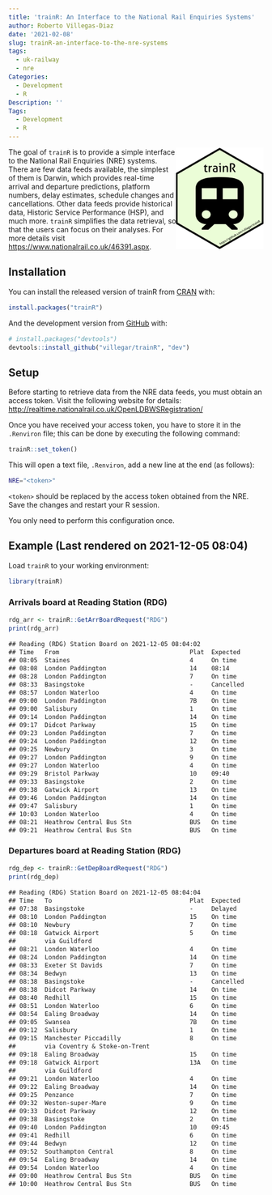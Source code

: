 ```yaml
---
title: 'trainR: An Interface to the National Rail Enquiries Systems'
author: Roberto Villegas-Diaz
date: '2021-02-08'
slug: trainR-an-interface-to-the-nre-systems
tags:
  - uk-railway
  - nre
Categories:
  - Development
  - R
Description: ''
Tags:
  - Development
  - R
---
```


<img src="https://raw.githubusercontent.com/villegar/trainR/main/inst/images/logo.png" alt="logo" align="right" height=200px/>

The goal of `trainR` is to provide a simple interface to the 
National Rail Enquiries (NRE) systems. There are few data feeds 
available, the simplest of them is Darwin, which provides real-time 
arrival and departure predictions, platform numbers, delay estimates, 
schedule changes and cancellations. Other data feeds provide historical 
data, Historic Service Performance (HSP), and much more. `trainR` 
simplifies the data retrieval, so that the users can focus on their 
analyses. For more details visit 
https://www.nationalrail.co.uk/46391.aspx.

## Installation

You can install the released version of trainR from [CRAN](https://CRAN.R-project.org) with:

``` r
install.packages("trainR")
```

And the development version from [GitHub](https://github.com/) with:

``` r
# install.packages("devtools")
devtools::install_github("villegar/trainR", "dev")
```

## Setup
Before starting to retrieve data from the NRE data feeds, you must obtain an access token. 
Visit the following website for details: http://realtime.nationalrail.co.uk/OpenLDBWSRegistration/

Once you have received your access token, you have to store it in the `.Renviron` file; this can be 
done by executing the following command:


```r
trainR::set_token()
```

This will open a text file, `.Renviron`, add a new line at the end (as follows):

```bash
NRE="<token>"
```

`<token>` should be replaced by the access token obtained from the NRE. Save the changes and restart 
your R session.

You only need to perform this configuration once.

## Example (Last rendered on 2021-12-05 08:04)

Load `trainR` to your working environment:

```r
library(trainR)
```

### Arrivals board at Reading Station (RDG)


```r
rdg_arr <- trainR::GetArrBoardRequest("RDG")
print(rdg_arr)
```

```
## Reading (RDG) Station Board on 2021-12-05 08:04:02
## Time   From                                    Plat  Expected
## 08:05  Staines                                 4     On time
## 08:08  London Paddington                       14    08:14
## 08:28  London Paddington                       7     On time
## 08:33  Basingstoke                             -     Cancelled
## 08:57  London Waterloo                         4     On time
## 09:00  London Paddington                       7B    On time
## 09:00  Salisbury                               1     On time
## 09:14  London Paddington                       14    On time
## 09:17  Didcot Parkway                          15    On time
## 09:23  London Paddington                       7     On time
## 09:24  London Paddington                       12    On time
## 09:25  Newbury                                 3     On time
## 09:27  London Paddington                       9     On time
## 09:27  London Waterloo                         4     On time
## 09:29  Bristol Parkway                         10    09:40
## 09:33  Basingstoke                             2     On time
## 09:38  Gatwick Airport                         13    On time
## 09:46  London Paddington                       14    On time
## 09:47  Salisbury                               1     On time
## 10:03  London Waterloo                         4     On time
## 08:21  Heathrow Central Bus Stn                BUS   On time
## 09:21  Heathrow Central Bus Stn                BUS   On time
```

### Departures board at Reading Station (RDG)


```r
rdg_dep <- trainR::GetDepBoardRequest("RDG")
print(rdg_dep)
```

```
## Reading (RDG) Station Board on 2021-12-05 08:04:04
## Time   To                                      Plat  Expected
## 07:38  Basingstoke                             -     Delayed
## 08:10  London Paddington                       15    On time
## 08:10  Newbury                                 7     On time
## 08:18  Gatwick Airport                         5     On time
##        via Guildford                           
## 08:21  London Waterloo                         4     On time
## 08:24  London Paddington                       14    On time
## 08:33  Exeter St Davids                        7     On time
## 08:34  Bedwyn                                  13    On time
## 08:38  Basingstoke                             -     Cancelled
## 08:38  Didcot Parkway                          14    On time
## 08:40  Redhill                                 15    On time
## 08:51  London Waterloo                         6     On time
## 08:54  Ealing Broadway                         14    On time
## 09:05  Swansea                                 7B    On time
## 09:12  Salisbury                               1     On time
## 09:15  Manchester Piccadilly                   8     On time
##        via Coventry & Stoke-on-Trent           
## 09:18  Ealing Broadway                         15    On time
## 09:18  Gatwick Airport                         13A   On time
##        via Guildford                           
## 09:21  London Waterloo                         4     On time
## 09:22  Ealing Broadway                         14    On time
## 09:25  Penzance                                7     On time
## 09:32  Weston-super-Mare                       9     On time
## 09:33  Didcot Parkway                          12    On time
## 09:38  Basingstoke                             2     On time
## 09:40  London Paddington                       10    09:45
## 09:41  Redhill                                 6     On time
## 09:44  Bedwyn                                  12    On time
## 09:52  Southampton Central                     8     On time
## 09:54  Ealing Broadway                         14    On time
## 09:54  London Waterloo                         4     On time
## 09:00  Heathrow Central Bus Stn                BUS   On time
## 10:00  Heathrow Central Bus Stn                BUS   On time
```

